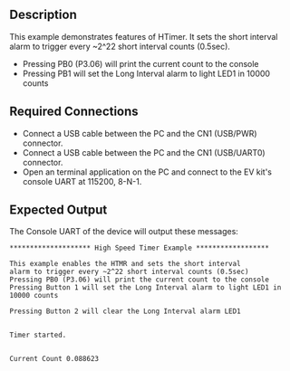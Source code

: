## Description

This example demonstrates features of HTimer. It sets the short interval alarm to trigger every ~2^22 short interval counts (0.5sec).

-   Pressing PB0 (P3.06) will print the current count to the console
-   Pressing PB1 will set the Long Interval alarm to light LED1 in 10000 counts

## Required Connections

-   Connect a USB cable between the PC and the CN1 (USB/PWR) connector.
-   Connect a USB cable between the PC and the CN1 (USB/UART0) connector.
-   Open an terminal application on the PC and connect to the EV kit's console UART at 115200, 8-N-1.

## Expected Output

The Console UART of the device will output these messages:

```
******************** High Speed Timer Example ******************

This example enables the HTMR and sets the short interval
alarm to trigger every ~2^22 short interval counts (0.5sec)
Pressing PB0 (P3.06) will print the current count to the console
Pressing Button 1 will set the Long Interval alarm to light LED1 in 10000 counts

Pressing Button 2 will clear the Long Interval alarm LED1


Timer started.


Current Count 0.088623
```
